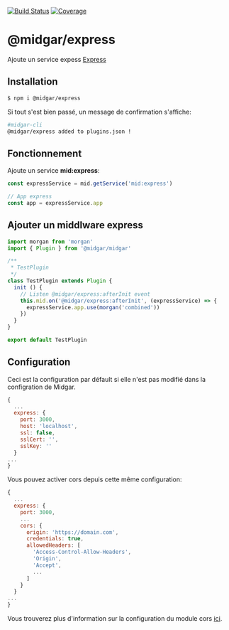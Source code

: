 [![Build Status](https://drone.midgar.io/api/badges/Midgar/express/status.svg)](https://drone.midgar.io/Midgar/express)
[![Coverage](https://sonar.midgar.io/api/project_badges/measure?project=midgar-express&metric=coverage)](https://sonar.midgar.io/dashboard?id=midgar-express)

# @midgar/express

Ajoute un service expess [Express](https://expressjs.com/)

## Installation

```sh
$ npm i @midgar/express
```

Si tout s'est bien passé, un message de confirmation s'affiche:
```sh
#midgar-cli
@midgar/express added to plugins.json !
```

## Fonctionnement
Ajoute un service **mid:express**:
```js
const expressService = mid.getService('mid:express')

// App express
const app = expressService.app
```

## Ajouter un middlware express
```js
import morgan from 'morgan'
import { Plugin } from '@midgar/midgar'

/**
 * TestPlugin
 */
class TestPlugin extends Plugin {
  init () {
    // Listen @midgar/express:afterInit event
    this.mid.on('@midgar/express:afterInit', (expressService) => {
      expressService.app.use(morgan('combined'))
    })
  }
}

export default TestPlugin
```


## Configuration
Ceci est la configuration par défault si elle n'est pas modifié dans la configration de Midgar.
```js
{
  ...
  express: {
    port: 3000,
    host: 'localhost',
    ssl: false,
    sslCert: '',
    sslKey: ''
  }
...
}

```

Vous pouvez activer cors depuis cette même configuration:

```js
{
  ...
  express: {
    port: 3000,
    ...
    cors: {
      origin: 'https://domain.com',
      credentials: true,
      allowedHeaders: [
        'Access-Control-Allow-Headers', 
        'Origin',
        'Accept',
        ...
      ]
    }
  }
...
}

```
Vous trouverez plus d'information sur la configuration du module cors [ici](https://www.npmjs.com/package/cors).
